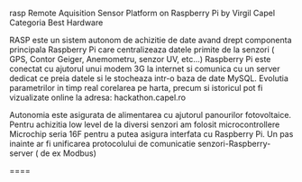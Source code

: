 rasp  Remote Aquisition Sensor Platform on Raspberry Pi by Virgil Capel
Categoria Best Hardware


RASP este un sistem autonom de achizitie de date avand drept componenta principala Raspberry Pi care centralizeaza datele primite de la senzori ( GPS, Contor Geiger, Anemometru, senzor UV, etc...)
Raspberry Pi este conectat cu ajutorul unui modem 3G la internet si comunica cu un server dedicat ce preia datele si le stocheaza intr-o baza de date MySQL. Evolutia parametrilor in timp real corelarea pe harta, precum si istoricul  pot fi vizualizate online la adresa:  hackathon.capel.ro 

Autonomia este asigurata de alimentarea cu ajutorul panourilor fotovoltaice.
Pentru achizitia low level de la diversi senzori am folosit microcontrollere Microchip seria 16F pentru a putea asigura interfata cu Raspberry Pi.
Un pas inainte ar fi unificarea protocolului de comunicatie senzori-Raspberry-server ( de ex Modbus)
 
====
